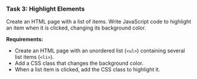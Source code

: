 ### Task 3: Highlight Elements
Create an HTML page with a list of items. Write JavaScript code to highlight an item when it is clicked, changing its background color.

**Requirements:**
- Create an HTML page with an unordered list (`<ul>`) containing several list items (`<li>`).
- Add a CSS class that changes the background color.
- When a list item is clicked, add the CSS class to highlight it.
